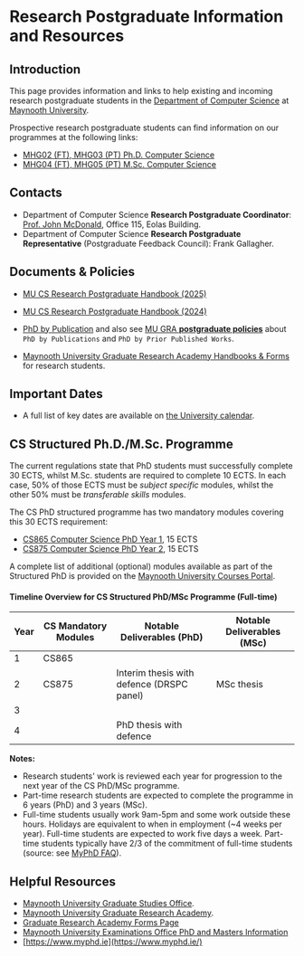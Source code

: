 
# Research Postgraduate Information and Resources

## Introduction
This page provides information and links to help existing and incoming research postgraduate students in the [Department of Computer Science](https://www.maynoothuniversity.ie/computer-science) at [Maynooth University](https://www.maynoothuniversity.ie/).

Prospective research postgraduate students can find information on our programmes at the following links:
- [MHG02 (FT), MHG03 (PT) Ph.D. Computer Science](https://www.maynoothuniversity.ie/study-maynooth/postgraduate-studies/courses/phd-computer-science)
- [MHG04 (FT), MHG05 (PT) M.Sc. Computer Science](https://www.maynoothuniversity.ie/study-maynooth/postgraduate-studies/courses/msc-computer-science)

## Contacts
- Department of Computer Science **Research Postgraduate Coordinator**: [Prof. John McDonald](mailto://John.McDonald@mu.ie), Office 115, Eolas Building. 
- Department of Computer Science **Research Postgraduate Representative** (Postgraduate Feedback Council): Frank Gallagher.

## Documents & Policies

- [MU CS Research Postgraduate Handbook (2025)](PG_Handbook.md)
- [MU CS Research Postgraduate Handbook (2024)](Resources/Documents/PG_Handbook_2024.pdf)

- [PhD by Publication](Resources/Documents/PhD-by-Publication-CS.pdf) and also see [MU GRA **postgraduate policies**](https://www.maynoothuniversity.ie/university-policies/academic-policies-procedures) about `PhD by Publications` and `PhD by Prior Published Works`.
  
- [Maynooth University Graduate Research Academy Handbooks & Forms](https://www.maynoothuniversity.ie/graduate-research-academy/stipend-and-fees-forms-research-students) for research students.

## Important Dates

- A full list of key dates are available  on [the University calendar](https://www.maynoothuniversity.ie/registrar/key-term-dates). 


## CS Structured Ph.D./M.Sc. Programme

The current regulations state that PhD students must successfully complete 30 ECTS, whilst M.Sc. students are required to complete 10 ECTS. In each case, 50% of those ECTS must be *subject specific* modules, whilst the other 50% must be *transferable skills* modules. 

The CS PhD structured programme has two  mandatory modules covering this 30 ECTS requirement:

- [CS865 Computer Science PhD Year 1](https://apps.maynoothuniversity.ie/courses/?TARGET=MODULE&MODE=VIEW&MODULE_CODE=CS865), 15 ECTS
- [CS875 Computer Science PhD Year 2](https://apps.maynoothuniversity.ie/courses/?TARGET=MODULE&MODE=VIEW&MODULE_CODE=CS875), 15 ECTS 

A complete list of additional (optional) modules available as part of the Structured PhD is provided  on the [Maynooth University Courses Portal](https://apps.maynoothuniversity.ie/courses/?TARGET=QS&MODE=VIEW&QUALIFICATION_CODE=PHDS&TARGET_SOURCE=CS#ANCHOR_SEARCH). 


#### Timeline Overview  for CS Structured PhD/MSc Programme (Full-time)

| Year | CS Mandatory Modules | Notable Deliverables (PhD) | Notable Deliverables (MSc) |
|------|----------------------|----------------------------|----------------------------|
| 1    | CS865                |                            |                            |
| 2    | CS875                | Interim thesis with defence (DRSPC panel) | MSc thesis                 |
| 3    |                      |                            |                            |
| 4    |                      | PhD thesis with defence    |                            |  

**Notes:**

- Research students' work is reviewed each year for progression to the next year of the CS PhD/MSc programme. 
- Part-time research students are expected to complete the programme in 6 years (PhD) and 3 years (MSc).
- Full-time students usually work 9am-5pm and some work outside these hours. Holidays are equivalent to when in employment (~4 weeks per year). Full-time students are expected to work five days a week. Part-time students typically have 2/3 of the commitment of full-time students (source: see [MyPhD FAQ](https://www.myphd.ie/for-phd-students/faq)).




## Helpful Resources
- [Maynooth University Graduate Studies Office](https://www.maynoothuniversity.ie/graduate-studies).
- [Maynooth University Graduate Research Academy](https://www.maynoothuniversity.ie/graduate-research-academy).
- [Graduate Research Academy Forms Page](https://www.maynoothuniversity.ie/graduate-research-academy/stipend-and-fees-forms-research-students)
- [Maynooth University Examinations Office PhD and Masters Information](https://www.maynoothuniversity.ie/exams/postgraduate-information)
- [https://www.myphd.ie](https://www.myphd.ie/)



 
